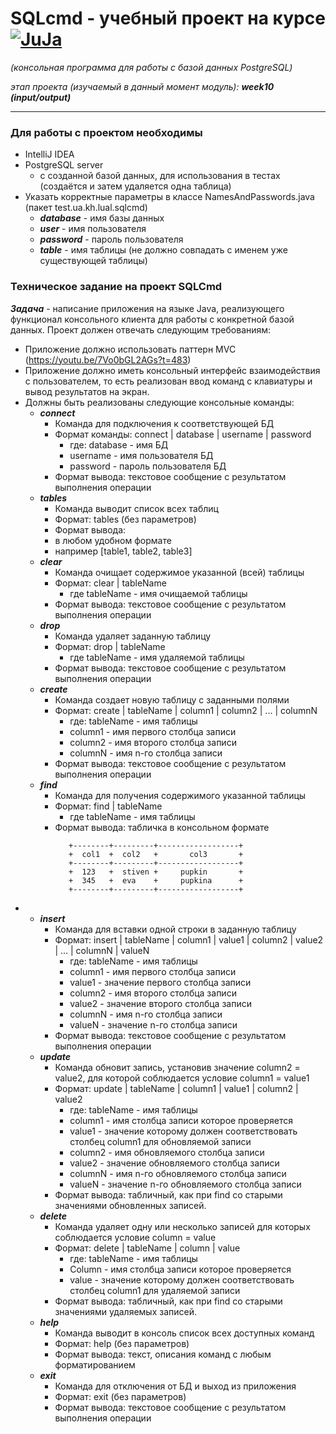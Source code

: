 # SQLcmd - учебный проект на курсе  [![JuJa](https://juja.com.ua/products/java/common/images/juja_logo.png?rev=0361399bc683b28c5df5c2135841c54e)](https://juja.com.ua)
*(консольная программа для работы с базой данных PostgreSQL)*

*этап проекта (изучаемый в данный момент модуль):*
***week10 (input/output)***

--------
### Для работы с проектом необходимы
* IntelliJ IDEA
* PostgreSQL server
   - с созданной базой данных, для использования в тестах (создаётся и затем удаляется одна таблица)
* Указать корректные параметры в классе NamesAndPasswords.java (пакет test.ua.kh.lual.sqlcmd)
   - ***database*** - имя базы данных
   - ***user*** - имя пользователя
   - ***password*** - пароль пользователя
   - ***table*** - имя таблицы (не должно совпадать с именем уже существующей таблицы)

### Техническое задание на проект SQLCmd
***Задача*** - написание приложения на языке Java, реализующего функционал консольного клиента для
работы с конкретной базой данных. Проект должен отвечать следующим требованиям:
* Приложение должно использовать паттерн MVC (https://youtu.be/7Vo0bGL2AGs?t=483)
* Приложение должно иметь консольный интерфейс взаимодействия с пользователем, то есть
  реализован ввод команд с клавиатуры и вывод результатов на экран.
* Должны быть реализованы следующие консольные команды:
   - ***сonnect***
       - Команда для подключения к соответствующей БД
       - Формат команды: connect | database | username | password
           - где: database - имя БД
           - username -  имя пользователя БД
           - password - пароль пользователя БД
       - Формат вывода: текстовое сообщение с результатом выполнения операции
   - ***tables***
       - Команда выводит список всех таблиц
       - Формат: tables (без параметров)
       - Формат вывода:
       - в любом удобном формате
       - например [table1, table2, table3]
   - ***clear***
       - Команда очищает содержимое указанной (всей) таблицы
       - Формат: clear | tableName
           - где tableName - имя очищаемой таблицы
       - Формат вывода: текстовое сообщение с результатом выполнения операции
   - ***drop***
       - Команда удаляет заданную таблицу
       - Формат: drop | tableName
           - где tableName - имя удаляемой таблицы
       - Формат вывода: текстовое сообщение с результатом выполнения операции
   - ***create***
       - Команда создает новую таблицу с заданными полями
       - Формат: create | tableName | column1 | column2 | ... | columnN
           - где: tableName - имя таблицы
           - column1 - имя первого столбца записи
           - column2 - имя второго столбца записи
           - columnN - имя n-го столбца записи
       - Формат вывода: текстовое сообщение с результатом выполнения операции
   - ***find***
       - Команда для получения содержимого указанной таблицы
       - Формат: find | tableName
           - где tableName - имя таблицы
       - Формат вывода: табличка в консольном формате
~~~
             +--------+---------+------------------+
             +  col1  +  col2   +       col3       +
             +--------+---------+------------------+
             +  123   +  stiven +     pupkin       +
             +  345   +  eva    +     pupkina      +
             +--------+---------+------------------+
~~~
*
   - ***insert***
       - Команда для вставки одной строки в заданную таблицу
       - Формат: insert | tableName | column1 | value1 | column2 | value2 | ... | columnN | valueN
           - где: tableName - имя таблицы
           - column1 - имя первого столбца записи
           - value1 - значение первого столбца записи
           - column2 - имя второго столбца записи
           - value2 - значение второго столбца записи
           - columnN - имя n-го столбца записи
           - valueN - значение n-го столбца записи
       - Формат вывода: текстовое сообщение с результатом выполнения операции
   - ***update***
       - Команда обновит запись, установив значение column2 = value2, для которой соблюдается условие column1 = value1
       - Формат: update | tableName | column1 | value1 | column2 | value2
           - где: tableName - имя таблицы
           - column1 - имя столбца записи которое проверяется
           - value1 - значение которому должен соответствовать столбец column1 для обновляемой записи
           - column2 - имя обновляемого столбца записи
           - value2 - значение обновляемого столбца записи
           - columnN - имя n-го обновляемого столбца записи
           - valueN - значение n-го обновляемого столбца записи
       - Формат вывода: табличный, как при find со старыми значениями обновленных записей.
   - ***delete***
       - Команда удаляет одну или несколько записей для которых соблюдается условие column = value
       - Формат: delete | tableName | column | value
           - где: tableName - имя таблицы
           - Column - имя столбца записи которое проверяется
           - value - значение которому должен соответствовать столбец column1 для удаляемой записи
       - Формат вывода: табличный, как при find со старыми значениями удаляемых записей.
   - ***help***
       - Команда выводит в консоль список всех доступных команд
       - Формат: help (без параметров)
       - Формат вывода: текст, описания команд с любым форматированием
   - ***exit***
       - Команда для отключения от БД и выход из приложения
       - Формат: exit (без параметров)
       - Формат вывода: текстовое сообщение с результатом выполнения операции
